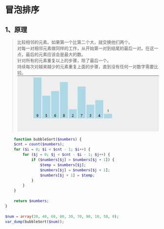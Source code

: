 # 冒泡排序

## 1、原理
> 比较相邻的元素。如果第一个比第二个大，就交换他们两个。  
对每一对相邻元素做同样的工作，从开始第一对到结尾的最后一对。在这一点，最后的元素应该会是最大的数。  
针对所有的元素重复以上的步骤，除了最后一个。  
持续每次对越来越少的元素重复上面的步骤，直到没有任何一对数字需要比较。  
![](./image/1.gif)

```php
    function bubbleSort($numbers) {
    $cnt = count($numbers);
    for ($i = 0; $i < $cnt - 1; $i++) {
        for ($j = 0; $j < $cnt - $i - 1; $j++) {
            if ($numbers[$j] > $numbers[$j + 1]) {
                $temp = $numbers[$j];
                $numbers[$j] = $numbers[$j + 1];
                $numbers[$j + 1] = $temp;
            }
        }
    }
 
    return $numbers;
}
 
$num = array(20, 40, 60, 80, 30, 70, 90, 10, 50, 0);
var_dump(bubbleSort($num));

```